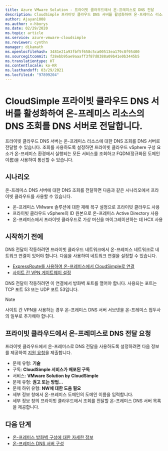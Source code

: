 ```yaml
---
title: Azure VMware Solution - 프라이빗 클라우드에서 온-프레미스로 DNS 전달
description: CloudSimple 프라이빗 클라우드 DNS 서버를 활성화하여 온-프레미스 리소스의 조회를 전달하는 방법을 설명합니다.
author: Ajayan1008
ms.author: v-hborys
ms.date: 02/29/2020
ms.topic: article
ms.service: azure-vmware-cloudsimple
ms.reviewer: cynthn
manager: dikamath
ms.openlocfilehash: 3481e21a93fbf5f658c5ca00513ea179c8f95400
ms.sourcegitcommit: f28ebb95ae9aaaff3f87d8388a09b41e0b3445b5
ms.translationtype: HT
ms.contentlocale: ko-KR
ms.lasthandoff: 03/29/2021
ms.locfileid: "97899204"
---
```

# <a name="enable-cloudsimple-private-cloud-dns-servers-to-forward-dns-lookup-of-on-premises-resources-to-your-dns-servers"></a>CloudSimple 프라이빗 클라우드 DNS 서버를 활성화하여 온-프레미스 리소스의 DNS 조회를 DNS 서버로 전달합니다.

프라이빗 클라우드 DNS 서버는 온-프레미스 리소스에 대한 DNS 조회를 DNS 서버로 전달할 수 있습니다.  조회를 사용하도록 설정하면 프라이빗 클라우드 vSphere 구성 요소가 온-프레미스 환경에서 실행되는 모든 서비스를 조회하고 FQDN(정규화된 도메인 이름)을 사용하여 통신할 수 있습니다.

## <a name="scenarios"></a>시나리오 

온-프레미스 DNS 서버에 대한 DNS 조회를 전달하면 다음과 같은 시나리오에서 프라이빗 클라우드를 사용할 수 있습니다.

* 온-프레미스 VMware 솔루션에 대한 재해 복구 설정으로 프라이빗 클라우드 사용
* 프라이빗 클라우드 vSphere의 ID 원본으로 온-프레미스 Active Directory 사용
* 온-프레미스에서 프라이빗 클라우드로 가상 머신을 마이그레이션하는 데 HCX 사용

## <a name="before-you-begin"></a>시작하기 전에

DNS 전달이 작동하려면 프라이빗 클라우드 네트워크에서 온-프레미스 네트워크로 네트워크 연결이 있어야 합니다.  다음을 사용하여 네트워크 연결을 설정할 수 있습니다.

* [ExpressRoute를 사용하여 온-프레미스에서 CloudSimple로 연결](on-premises-connection.md)
* [사이트 간 VPN 게이트웨이 설정](./vpn-gateway.md#set-up-a-site-to-site-vpn-gateway)

DNS 전달이 작동하려면 이 연결에서 방화벽 포트를 열어야 합니다.  사용되는 포트는 TCP 포트 53 또는 UDP 포트 53입니다.

> [!NOTE]
> 사이트 간 VPN을 사용하는 경우 온-프레미스 DNS 서버 서브넷을 온-프레미스 접두사의 일부로 추가해야 합니다.

## <a name="request-dns-forwarding-from-private-cloud-to-on-premises"></a>프라이빗 클라우드에서 온-프레미스로 DNS 전달 요청

프라이빗 클라우드에서 온-프레미스로 DNS 전달을 사용하도록 설정하려면 다음 정보를 제공하여 [지원 요청](https://portal.azure.com/#blade/Microsoft_Azure_Support/HelpAndSupportBlade/newsupportrequest)을 제출합니다.

* 문제 유형: **기술**
* 구독: **CloudSimple 서비스가 배포된 구독**
* 서비스: **VMware Solution by CloudSimple**
* 문제 유형: **권고 또는 방법...**
* 문제 하위 유형: **NW에 대한 도움 필요**
* 세부 정보 창에서 온-프레미스 도메인의 도메인 이름을 입력합니다.
* 세부 정보 창의 프라이빗 클라우드에서 조회를 전달할 온-프레미스 DNS 서버 목록을 제공합니다.

## <a name="next-steps"></a>다음 단계

* [온-프레미스 방화벽 구성에 대한 자세한 정보](on-premises-firewall-configuration.md)
* [온-프레미스 DNS 서버 구성](on-premises-dns-setup.md)
